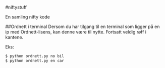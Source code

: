 #niftystuff

En samling nifty kode

##Ordnett i terminal
Dersom du har tilgang til en terminal som ligger på en ip med Ordnett-lisens, kan denne være til nytte. Fortsatt veldig røff i kantene.

Eks:

```bash
$ python ordnett.py no bil
$ python ordnett.py en car
```
